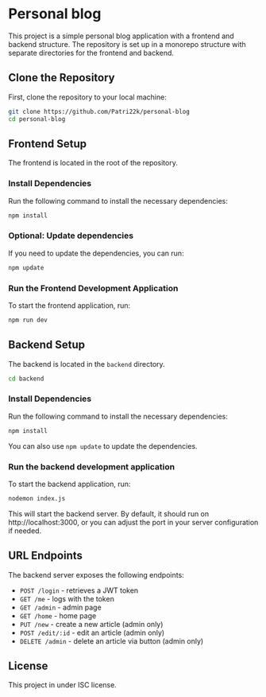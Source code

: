 # Personal blog

This project is a simple personal blog application with a 
frontend and backend structure. The repository is set up in 
a monorepo structure with separate directories for the frontend 
and backend.

## Clone the Repository
First, clone the repository to your local machine:
```bash
git clone https://github.com/Patri22k/personal-blog
cd personal-blog
```

## Frontend Setup
The frontend is located in the root of the repository.

### Install Dependencies
Run the following command to install the necessary dependencies:
```bash
npm install
```

### Optional: Update dependencies
If you need to update the dependencies, you can run:
```bash
npm update
```

### Run the Frontend Development Application
To start the frontend application, run:
```bash
npm run dev
```

## Backend Setup
The backend is located in the `backend` directory.
```bash
cd backend
```

### Install Dependencies
Run the following command to install the necessary dependencies:
```bash
npm install
```

You can also use `npm update` to update the dependencies.

### Run the backend development application
To start the backend application, run:
```bash
nodemon index.js
```
This will start the backend server. By default, it should 
run on http://localhost:3000, or you can adjust the port 
in your server configuration if needed.

## URL Endpoints
The backend server exposes the following endpoints:
- `POST /login` - retrieves a JWT token
- `GET /me` - logs with the token
- `GET /admin` - admin page
- `GET /home` - home page
- `PUT /new` - create a new article (admin only)
- `POST /edit/:id` - edit an article (admin only)
- `DELETE /admin` - delete an article via button (admin only)

## License
This project in under ISC license.
